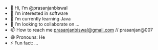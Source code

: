 - 👋 Hi, I’m @prasanjanbiswal
- 👀 I’m interested in software
- 🌱 I’m currently learning Java
- 💞️ I’m looking to collaborate on ...
- 📫 How to reach me prasanjanbiswal@gmail.com // prasanjan@007 
- 😄 Pronouns: He
- ⚡ Fun fact: ...

<!---
prasanjanbiswal/prasanjanbiswal is a ✨ special ✨ repository because its `README.md` (this file) appears on your GitHub profile.
You can click the Preview link to take a look at your changes.
--->
